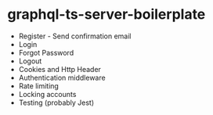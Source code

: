 # graphql-ts-server-boilerplate

* Register - Send confirmation email
* Login
* Forgot Password
* Logout  
* Cookies and Http Header
* Authentication middleware
* Rate limiting
* Locking accounts
* Testing (probably Jest)
